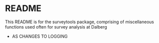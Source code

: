 # README

This README is for the surveytools package, comprising of miscellaneous functions used often for survey analysis at Dalberg

- AS CHANGES TO LOGGING

